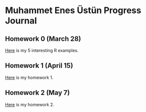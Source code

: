 # Muhammet Enes Üstün Progress Journal

## Homework 0 (March 28)

[Here](files/IE360_Spring21_Homework0.html) is my 5 interesting R examples.

## Homework 1 (April 15)

[Here](files/HW1/HW1.html) is my homework 1.

## Homework 2 (May 7)

[Here](files/HW2/HW2_.html) is my homework 2.